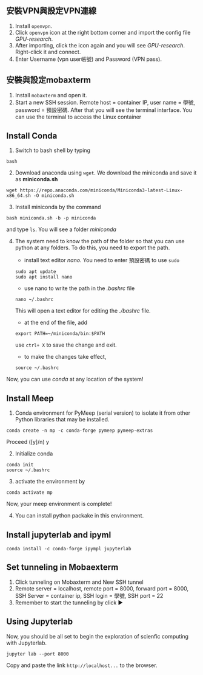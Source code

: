 ## 安裝VPN與設定VPN連線
1. Install `openvpn`.
2. Click `openvpn` icon at the right bottom corner and import the config file *GPU-research*.
3. After importing, click the icon again and you will see *GPU-research*. Right-click it and connect.
4. Enter Username (vpn user帳號) and Password (VPN pass).

## 安裝與設定mobaxterm
1. Install `mobaxterm` and open it. 
2. Start a new SSH session. Remote host = container IP, user name = 學號, password = 預設密碼.
   After that you will see the terminal interface. You can use the terminal to access the Linux container
   
## Install Conda 
1. Switch to bash shell by typing 
```
bash
```
2. Download anaconda using `wget`. We download the miniconda and save it as **miniconda.sh** 
```
wget https://repo.anaconda.com/miniconda/Miniconda3-latest-Linux-x86_64.sh -O miniconda.sh
```
3. Install miniconda by the command
```
bash miniconda.sh -b -p miniconda
```
and type `ls`. You will see a folder *miniconda*

4. The system need to know the path of the folder so that you can use python at any folders. To do this, you need to export the path.
    - install text editor *nano*. You need to enter 預設密碼  to use `sudo`
    ```
    sudo apt update
    sudo apt install nano
    ```
    - use nano to write the path in the *.bashrc* file
    ```
    nano ~/.bashrc
    ```
    This will open a text editor for editing the *./bashrc* file.
    - at the end of the file, add
    ```
    export PATH=~/miniconda/bin:$PATH
    ```
    use `ctrl+ X` to save the change and exit.
    
    - to make the changes take effect, 

    ```
    source ~/.bashrc
    ```
Now, you can use *conda* at any location of the system!

## Install Meep
1.  Conda environment for PyMeep (serial version) to isolate it from other Python libraries that may be installed.

```
conda create -n mp -c conda-forge pymeep pymeep-extras
```

Proceed ([y]/n) y

2. Initialize conda
```
conda init
source ~/.bashrc
```

3. activate the environment by 

```
conda activate mp
```

Now, your meep environment is complete!

4. You can install python packake in this environment.


## Install jupyterlab and ipyml 

```
conda install -c conda-forge ipympl jupyterlab
```

## Set tunneling in Mobaexterm 
1. Click tunneling on Mobaxterm and New SSH tunnel
2. Remote server = localhost, remote port = 8000, forward port = 8000, SSH Server = container ip, SSH login = 學號, SSH port = 22
2. Remember to start the tunneling by click :arrow_forward:

## Using Jupyterlab 
Now, you should be all set to begin the exploration of scienfic computing with Jupyterlab.

```
jupyter lab --port 8000
```

Copy and paste  the link `http://localhost...`
to the browser.